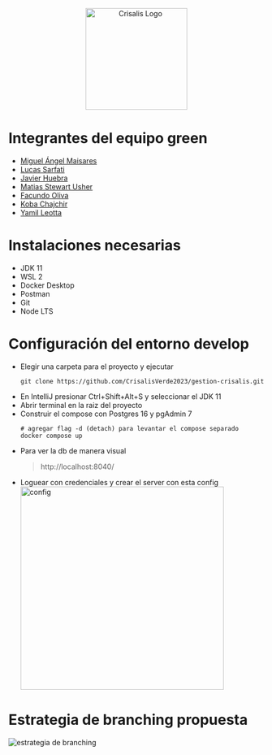 <p align="center">
  <img src="https://i.ibb.co/Q8CYGVX/logo-artifact.png" width="200" alt="Crisalis Logo" />
</p>

# Integrantes del equipo green
- [Miguel Ángel Maisares](https://github.com/MigueMaisares)
- [Lucas Sarfati](https://github.com/Lucassarfati1)
- [Javier Huebra](https://github.com/javierhuebra)
- [Matias Stewart Usher](https://github.com/matiStewartDev)
- [Facundo Oliva](https://github.com/FakuGemDa)
- [Koba Chajchir](https://github.com/kobachajchir)
- [Yamil Leotta](https://github.com/YamilLeotta)

# Instalaciones necesarias
- JDK 11
- WSL 2
- Docker Desktop
- Postman
- Git
- Node LTS

# Configuración del entorno develop
- Elegir una carpeta para el proyecto y ejecutar
  ```console
  git clone https://github.com/CrisalisVerde2023/gestion-crisalis.git
  ```
- En IntelliJ presionar Ctrl+Shift+Alt+S y seleccionar el JDK 11
- Abrir terminal en la raiz del proyecto
- Construir el compose con Postgres 16 y pgAdmin 7
    ```console
    # agregar flag -d (detach) para levantar el compose separado
    docker compose up
    ```
- Para ver la db de manera visual
  > http://localhost:8040/
- Loguear con credenciales y crear el server con esta config
  <img src="https://i.ibb.co/6tQwg9H/postgres.jpg" width="400" alt="config" />

# Estrategia de branching propuesta
![estrategia de branching](https://i.ibb.co/nnbx1YF/estrategia-branching.png)
